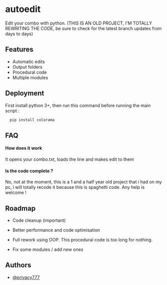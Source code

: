 
# autoedit

Edit your combo with python. (THIS IS AN OLD PROJECT, I'M TOTALLY REWRITING THE CODE, be sure to check for the latest branch updates from days to days)


## Features

- Automatic edits
- Output folders
- Procedural code
- Multiple modules


## Deployment

First install python 3+, then run this command before running the main script :

```bash
  pip install colorama
```


## FAQ

#### How does it work

It opens your combo.txt, loads the line and makes edit to them

#### Is the code complete ?

No, not at the moment, this is a 1 and a half year old project that i had on my pc, i will totally recode it because this is spaghetti code. Any help is welcome !



## Roadmap

- Code cleanup (important)

- Better performance and code optimisation

- Full rework using OOP. This procedural code is too long for nothing.

- Fix some modules / add new ones
## Authors

- [@privacy777](https://github.com/privacy777)
